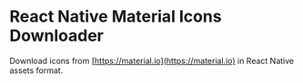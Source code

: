 # React Native Material Icons Downloader
Download icons from [https://material.io](https://material.io) in React Native assets format.
